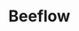 # Beeflow

<object data="sairflow.pdf" type="application/pdf" style="width: 100%; height: 1200px">
    <embed src="sairflow.pdf" type="application/pdf" />
</object>
